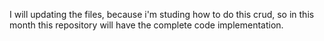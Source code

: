I will updating the files, because i'm studing how to do this crud, so in this month this repository will have the complete code implementation.
